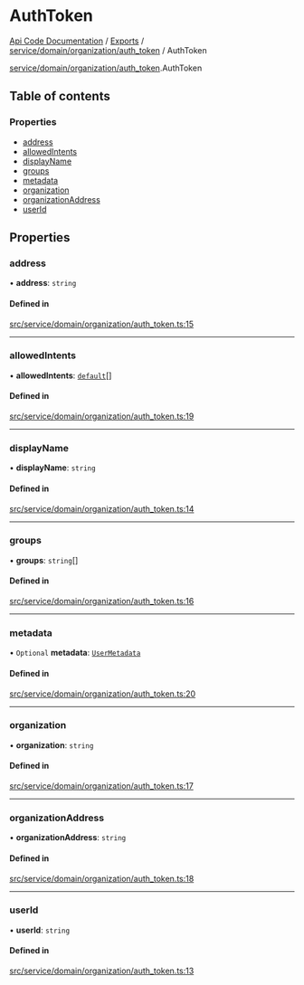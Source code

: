 # AuthToken
 
[Api Code Documentation](../README.md) / [Exports](../modules.md) / [service/domain/organization/auth\_token](../modules/service_domain_organization_auth_token.md) / AuthToken

[service/domain/organization/auth\_token](../modules/service_domain_organization_auth_token.md).AuthToken

## Table of contents

### Properties

- [address](service_domain_organization_auth_token.AuthToken.md#address)
- [allowedIntents](service_domain_organization_auth_token.AuthToken.md#allowedintents)
- [displayName](service_domain_organization_auth_token.AuthToken.md#displayname)
- [groups](service_domain_organization_auth_token.AuthToken.md#groups)
- [metadata](service_domain_organization_auth_token.AuthToken.md#metadata)
- [organization](service_domain_organization_auth_token.AuthToken.md#organization)
- [organizationAddress](service_domain_organization_auth_token.AuthToken.md#organizationaddress)
- [userId](service_domain_organization_auth_token.AuthToken.md#userid)

## Properties

### address

• **address**: `string`

#### Defined in

[src/service/domain/organization/auth_token.ts:15](https://github.com/openkfw/TruBudget/blob/2e43ea7/api/src/service/domain/organization/auth_token.ts#L15)

___

### allowedIntents

• **allowedIntents**: [`default`](../modules/authz_intents.md#default)[]

#### Defined in

[src/service/domain/organization/auth_token.ts:19](https://github.com/openkfw/TruBudget/blob/2e43ea7/api/src/service/domain/organization/auth_token.ts#L19)

___

### displayName

• **displayName**: `string`

#### Defined in

[src/service/domain/organization/auth_token.ts:14](https://github.com/openkfw/TruBudget/blob/2e43ea7/api/src/service/domain/organization/auth_token.ts#L14)

___

### groups

• **groups**: `string`[]

#### Defined in

[src/service/domain/organization/auth_token.ts:16](https://github.com/openkfw/TruBudget/blob/2e43ea7/api/src/service/domain/organization/auth_token.ts#L16)

___

### metadata

• `Optional` **metadata**: [`UserMetadata`](../modules/service_domain_metadata.md#usermetadata)

#### Defined in

[src/service/domain/organization/auth_token.ts:20](https://github.com/openkfw/TruBudget/blob/2e43ea7/api/src/service/domain/organization/auth_token.ts#L20)

___

### organization

• **organization**: `string`

#### Defined in

[src/service/domain/organization/auth_token.ts:17](https://github.com/openkfw/TruBudget/blob/2e43ea7/api/src/service/domain/organization/auth_token.ts#L17)

___

### organizationAddress

• **organizationAddress**: `string`

#### Defined in

[src/service/domain/organization/auth_token.ts:18](https://github.com/openkfw/TruBudget/blob/2e43ea7/api/src/service/domain/organization/auth_token.ts#L18)

___

### userId

• **userId**: `string`

#### Defined in

[src/service/domain/organization/auth_token.ts:13](https://github.com/openkfw/TruBudget/blob/2e43ea7/api/src/service/domain/organization/auth_token.ts#L13)
